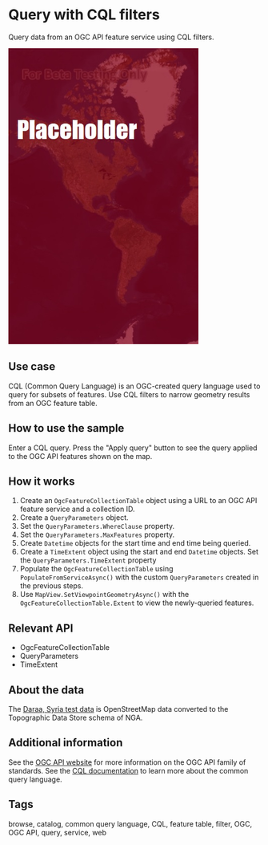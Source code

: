 # Query with CQL filters

Query data from an OGC API feature service using CQL filters.

![Image of Query with CQL Filters](QueryCQLFilters.jpg)

## Use case

CQL (Common Query Language) is an OGC-created query language used to query for subsets of features. Use CQL filters to narrow geometry results from an OGC feature table.

## How to use the sample

Enter a CQL query. Press the "Apply query" button to see the query applied to the OGC API features shown on the map.

## How it works

1. Create an `OgcFeatureCollectionTable` object using a URL to an OGC API feature service and a collection ID.
2. Create a `QueryParameters` object.
3. Set the `QueryParameters.WhereClause` property.
4. Set the `QueryParameters.MaxFeatures` property.
5. Create `Datetime` objects for the start time and end time being queried.
6. Create a `TimeExtent` object using the start and end `Datetime` objects. Set the `QueryParameters.TimeExtent` property
7. Populate the `OgcFeatureCollectionTable` using `PopulateFromServiceAsync()` with the custom `QueryParameters` created in the previous steps.
8. Use `MapView.SetViewpointGeometryAsync()` with the `OgcFeatureCollectionTable.Extent` to view the newly-queried features.

## Relevant API

* OgcFeatureCollectionTable
* QueryParameters
* TimeExtent

## About the data

The [Daraa, Syria test data](https://demo.ldproxy.net/daraa) is OpenStreetMap data converted to the Topographic Data Store schema of NGA.

## Additional information

See the [OGC API website](https://ogcapi.ogc.org/) for more information on the OGC API family of standards. See the [CQL documentation](https://portal.ogc.org/files/96288#cql-core) to learn more about the common query language.

## Tags

browse, catalog, common query language, CQL, feature table, filter, OGC, OGC API, query, service, web
